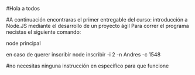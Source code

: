 #Hola a todos

#A continuación encontraras el primer entregable del curso: introducción a Node.JS mediante el desarrollo de un proyecto ágil 
Para correr el programa necistas el siguiente comando:

node principal

en caso de querer inscribir 
node inscribir -i 2 -n Andres -c 1548

#no necesitas ninguna instrucción en especifico para que funcione
